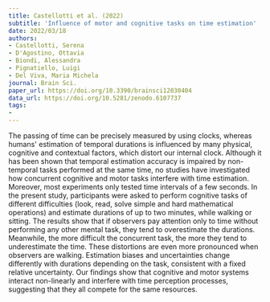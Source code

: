 ```yaml
---
title: Castellotti et al. (2022)
subtitle: 'Influence of motor and cognitive tasks on time estimation'
date: 2022/03/18
authors:
- Castellotti, Serena
- D'Agostino, Ottavia
- Biondi, Alessandra
- Pignatiello, Luigi
- Del Viva, Maria Michela
journal: Brain Sci.
paper_url: https://doi.org/10.3390/brainsci12030404
data_url: https://doi.org/10.5281/zenodo.6107737
tags:
- 
---
```


The passing of time can be precisely measured by using clocks, whereas humans' estimation of temporal durations is influenced by many physical, cognitive and contextual factors, which distort our internal clock. Although it has been shown that temporal estimation accuracy is impaired by non-temporal tasks performed at the same time, no studies have investigated how concurrent cognitive and motor tasks interfere with time estimation. Moreover, most experiments only tested time intervals of a few seconds. In the present study, participants were asked to perform cognitive tasks of different difficulties (look, read, solve simple and hard mathematical operations) and estimate durations of up to two minutes, while walking or sitting. The results show that if observers pay attention only to time without performing any other mental task, they tend to overestimate the durations. Meanwhile, the more difficult the concurrent task, the more they tend to underestimate the time. These distortions are even more pronounced when observers are walking. Estimation biases and uncertainties change differently with durations depending on the task, consistent with a fixed relative uncertainty. Our findings show that cognitive and motor systems interact non-linearly and interfere with time perception processes, suggesting that they all compete for the same resources.
